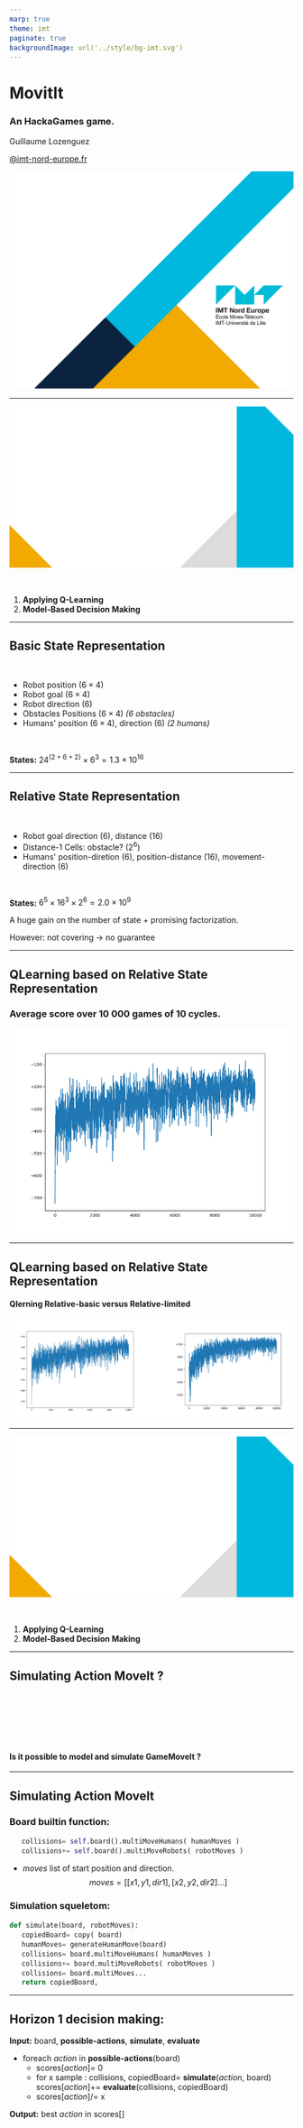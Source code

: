 ```yaml
---
marp: true
theme: imt
paginate: true
backgroundImage: url('../style/bg-imt.svg')
---
```


# MovitIt

### An HackaGames game.

Guillaume Lozenguez

[@imt-nord-europe.fr](mailto:guillaume.lozenguez@imt-nord-europe.fr)

![bg](../style/bg-tittle.svg)

---

![bg](../style/bg-toc.svg)

<br/>

1. **Applying Q-Learning**
2. **Model-Based Decision Making**

---

## Basic State Representation

<br />

- Robot position ($6 \times 4$)
- Robot goal ($6 \times 4$)
- Robot direction ($6$)
- Obstacles Positions ($6 \times 4$) _($6$ obstacles)_
- Humans' position ($6 \times 4$), direction ($6$) _($2$ humans)_

<br />

**States:** $24^{(2+6+2)} \times 6^3 = 1.3 \times 10^{16}$

---

## Relative State Representation

<br />

- Robot goal direction ($6$), distance ($16$)
- Distance-1 Cells: obstacle?  ($2^6$)
- Humans' position-diretion ($6$), position-distance ($16$), movement-direction ($6$)

<br />

**States:** $6^5 \times 16^3 \times 2^6= 2.0 \times 10^{9}$

A huge gain on the number of state $+$ promising factorization.

However: not covering -> no guarantee

---

## QLearning based on Relative State Representation

### Average score over 10 000  games of 10 cycles.

![width:500](./moveIt-qlearning-Base.png)

---

## QLearning based on Relative State Representation

#### Qlerning Relative-basic **versus**   Relative-limited

![](./qlearning-moveit.svg)


---

![bg](../style/bg-toc.svg)

<br/>

1. **Applying Q-Learning**
2. **Model-Based Decision Making**

---

## Simulating Action MoveIt ?

<br />
<br />
<br />
<br />
<br />

#### Is it possible to model and simulate GameMoveIt ?

---

## Simulating Action MoveIt

### Board builtin function:

```python 
   collisions= self.board().multiMoveHumans( humanMoves )
   collisions+= self.board().multiMoveRobots( robotMoves )    
```

- _moves_ list of start position and direction.
$$moves= [ [x1, y1, dir1], [x2, y2, dir2] ... ]$$

### Simulation squeletom:

```python
def simulate(board, robotMoves):
   copiedBoard= copy( board)
   humanMoves= generateHumanMove(board)
   collisions= board.multiMoveHumans( humanMoves )
   collisions+= board.multiMoveRobots( robotMoves )
   collisions= board.multiMoves...    
   return copiedBoard, 
```

---

## Horizon 1 decision making:

**Input:** board, **possible-actions**, **simulate**, **evaluate**

- foreach _action_ in **possible-actions**(board)
   - scores[_action_]= 0
   - for x sample :
      collisions, copiedBoard= **simulate**(_action_, board) 
      scores[_action_]+= **evaluate**(collisions, copiedBoard)
   - scores[_action_]/= x

**Output:** best _action_ in scores[]